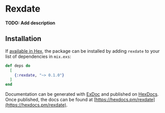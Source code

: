 # Rexdate

**TODO: Add description**

## Installation

If [available in Hex](https://hex.pm/docs/publish), the package can be installed
by adding `rexdate` to your list of dependencies in `mix.exs`:

```elixir
def deps do
  [
    {:rexdate, "~> 0.1.0"}
  ]
end
```

Documentation can be generated with [ExDoc](https://github.com/elixir-lang/ex_doc)
and published on [HexDocs](https://hexdocs.pm). Once published, the docs can
be found at [https://hexdocs.pm/rexdate](https://hexdocs.pm/rexdate).

